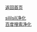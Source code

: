 [返回首页](https://kymirai.github.io/MiCode/)  
  
[sililsili净化](https://kymirai.github.io/MiCode/Example/silisili.user.js)  
[百度搜索净化](https://kymirai.github.io/MiCode/Example/baidu.user.js)  
